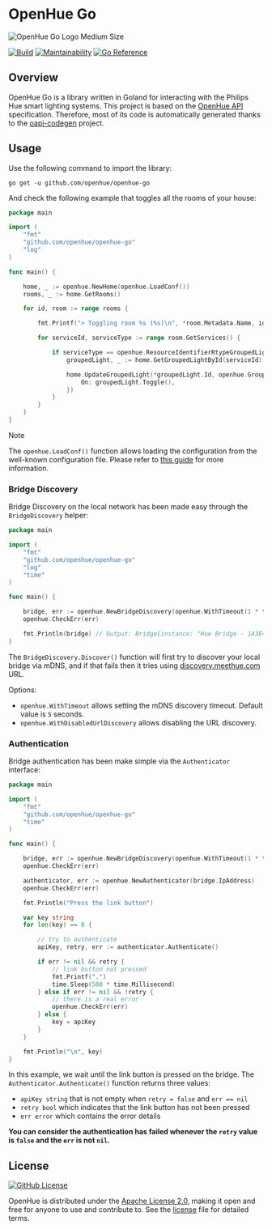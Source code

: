 # OpenHue Go
![OpenHue Go Logo Medium Size](./docs/logo-md.png)

[![Build](https://github.com/openhue/openhue-go/actions/workflows/build.yml/badge.svg)](https://github.com/openhue/openhue-go/actions/workflows/build.yml)
[![Maintainability](https://api.codeclimate.com/v1/badges/ad99c96b6cbb59d2b81b/maintainability)](https://codeclimate.com/github/openhue/openhue-go/maintainability)
[![Go Reference](https://pkg.go.dev/badge/github.com/openhue/openhue-go.svg)](https://pkg.go.dev/github.com/openhue/openhue-go)

## Overview
OpenHue Go is a library written in Goland for interacting with the Philips Hue smart lighting systems.
This project is based on the [OpenHue API](https://github.com/openhue/openhue-api) specification. 
Therefore, most of its code is automatically generated thanks to the [oapi-codegen](https://github.com/oapi-codegen/oapi-codegen) project.

## Usage
Use the following command to import the library: 
```shell
go get -u github.com/openhue/openhue-go
```
And check the following example that toggles all the rooms of your house:
```go
package main

import (
	"fmt"
	"github.com/openhue/openhue-go"
	"log"
)

func main() {

	home, _ := openhue.NewHome(openhue.LoadConf())
	rooms, _ := home.GetRooms()

	for id, room := range rooms {

		fmt.Printf("> Toggling room %s (%s)\n", *room.Metadata.Name, id)

		for serviceId, serviceType := range room.GetServices() {

			if serviceType == openhue.ResourceIdentifierRtypeGroupedLight {
				groupedLight, _ := home.GetGroupedLightById(serviceId)

				home.UpdateGroupedLight(*groupedLight.Id, openhue.GroupedLightPut{
					On: groupedLight.Toggle(),
				})
			}
		}
	}
}
```
> [!NOTE]  
> The `openhue.LoadConf()` function allows loading the configuration from the well-known configuration file.
> Please refer to [this guide](https://www.openhue.io/cli/setup#manual-configuration) for more information.

### Bridge Discovery
Bridge Discovery on the local network has been made easy through the `BridgeDiscovery` helper: 
```go
package main

import (
	"fmt"
	"github.com/openhue/openhue-go"
	"log"
	"time"
)

func main() {

	bridge, err := openhue.NewBridgeDiscovery(openhue.WithTimeout(1 * time.Second)).Discover()
	openhue.CheckErr(err)

	fmt.Println(bridge) // Output: Bridge{instance: "Hue Bridge - 1A3E4F", host: "ecb5fa1a3e4f.local.", ip: "192.168.1.xx"}
}
```
The `BridgeDiscovery.Discover()` function will first try to discover your local bridge via mDNS, 
and if that fails then it tries using [discovery.meethue.com](https://discovery.meethue.com) URL.

Options:
- `openhue.WithTimeout` allows setting the mDNS discovery timeout. Default value is `5` seconds.
- `openhue.WithDisabledUrlDiscovery` allows disabling the URL discovery.

### Authentication
Bridge authentication has been make simple via the `Authenticator` interface:
```go
package main

import (
	"fmt"
	"github.com/openhue/openhue-go"
	"time"
)

func main() {

	bridge, err := openhue.NewBridgeDiscovery(openhue.WithTimeout(1 * time.Second)).Discover()
	openhue.CheckErr(err)

	authenticator, err := openhue.NewAuthenticator(bridge.IpAddress)
	openhue.CheckErr(err)

	fmt.Println("Press the link button")

	var key string
	for len(key) == 0 {

		// try to authenticate
		apiKey, retry, err := authenticator.Authenticate()

		if err != nil && retry {
			// link button not pressed
			fmt.Printf(".")
			time.Sleep(500 * time.Millisecond)
		} else if err != nil && !retry {
			// there is a real error
			openhue.CheckErr(err)
		} else {
			key = apiKey
		}
	}

	fmt.Println("\n", key)
}
```
In this example, we wait until the link button is pressed on the bridge. 
The `Authenticator.Authenticate()` function returns three values:
- `apiKey string` that is not empty when `retry = false` and `err == nil`
- `retry bool` which indicates that the link button has not been pressed
- `err error` which contains the error details

**You can consider the authentication has failed whenever the `retry` value is `false` and the `err` is not `nil`.**

## License
[![GitHub License](https://img.shields.io/github/license/openhue/openhue-cli)](https://github.com/openhue/openhue-cli/blob/main/LICENSE)

OpenHue is distributed under the [Apache License 2.0](http://www.apache.org/licenses/),
making it open and free for anyone to use and contribute to.
See the [license](./LICENSE) file for detailed terms.

